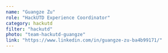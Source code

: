 ```yaml
---
name: "Guangze Zu"
role: "HackUTD Experience Coordinator"
category: hackutd
filter: "hackutd"
photo: "team-hackutd-guangze"
link: "https://www.linkedin.com/in/guangze-zu-ba4b99171/"
---
```

